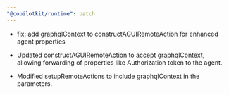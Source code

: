 ```yaml
---
"@copilotkit/runtime": patch
---
```


- fix: add graphqlContext to constructAGUIRemoteAction for enhanced agent properties

- Updated constructAGUIRemoteAction to accept graphqlContext, allowing forwarding of properties like Authorization token to the agent.
- Modified setupRemoteActions to include graphqlContext in the parameters.

